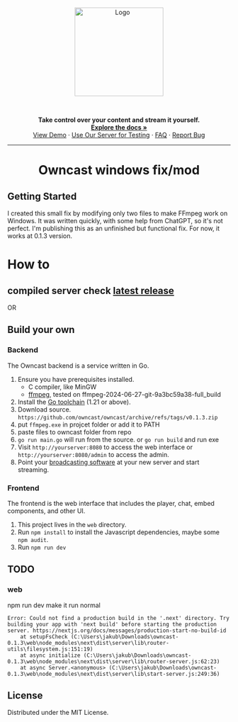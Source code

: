 <br />
<p align="center">
  <a href="https://github.com/owncast/owncast" alt="Owncast">
    <img src="https://owncast.online/images/logo.png" alt="Logo" width="200">
  </a>
</p>

<br/>

  <p align="center">
    <strong>Take control over your content and stream it yourself.</strong>
    <br />
    <a href="https://owncast.online"><strong>Explore the docs »</strong></a>
    <br />
    <a href="https://watch.owncast.online/">View Demo</a>
    ·
    <a href="https://broadcast.owncast.online/">Use Our Server for Testing</a>
    ·
    <a href="https://owncast.online/faq/">FAQ</a>
    ·
    <a href="https://github.com/owncast/owncast/issues">Report Bug</a>
  </p>
</p>

---

# <p align="center"> Owncast windows fix/mod </p>

## Getting Started

I created this small fix by modifying only two files to make FFmpeg work on Windows. It was written quickly, with some help from ChatGPT, so it's not perfect. I'm publishing this as an unfinished but functional fix. For now, it works at 0.1.3 version.

# How to

## compiled server check <a href="https://github.com/jakubix30/Owncast-windows-fix/releases">latest release</a>
OR
## Build your own 

### Backend

The Owncast backend is a service written in Go.

1. Ensure you have prerequisites installed.
   - C compiler, like MinGW
   - [ffmpeg](https://ffmpeg.org/download.html),  tested on ffmpeg-2024-06-27-git-9a3bc59a38-full_build
1. Install the [Go toolchain](https://golang.org/dl/) (1.21 or above).
1. Download source. `https://github.com/owncast/owncast/archive/refs/tags/v0.1.3.zip` 
1. put `ffmpeg.exe` in projcet folder or add it to PATH
1. paste files to owncast folder from repo
1. `go run main.go` will run from the source. or `go run build` and run exe
1. Visit `http://yourserver:8080` to access the web interface or `http://yourserver:8080/admin` to access the admin.
1. Point your [broadcasting software](https://owncast.online/docs/broadcasting/) at your new server and start streaming.

### Frontend

The frontend is the web interface that includes the player, chat, embed components, and other UI.

1. This project lives in the `web` directory.
1. Run `npm install` to install the Javascript dependencies, maybe some `npm audit`.
1. Run `npm run dev`

## TODO

### web
npm run dev make it run normal
```
Error: Could not find a production build in the '.next' directory. Try building your app with 'next build' before starting the production server. https://nextjs.org/docs/messages/production-start-no-build-id
    at setupFsCheck (C:\Users\jakub\Downloads\owncast-0.1.3\web\node_modules\next\dist\server\lib\router-utils\filesystem.js:151:19)
    at async initialize (C:\Users\jakub\Downloads\owncast-0.1.3\web\node_modules\next\dist\server\lib\router-server.js:62:23)
    at async Server.<anonymous> (C:\Users\jakub\Downloads\owncast-0.1.3\web\node_modules\next\dist\server\lib\start-server.js:249:36)
```

<!-- LICENSE -->

## License

Distributed under the MIT License. 

